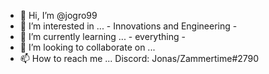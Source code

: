 - 👋 Hi, I’m @jogro99
- 👀 I’m interested in ... - Innovations and Engineering -
- 🌱 I’m currently learning ...  - everything -
- 💞️ I’m looking to collaborate on ...
- 📫 How to reach me ... Discord: Jonas/Zammertime#2790

<!---
jogro99/jogro99 is a ✨ special ✨ repository because its `README.md` (this file) appears on your GitHub profile.
You can click the Preview link to take a look at your changes.
--->

